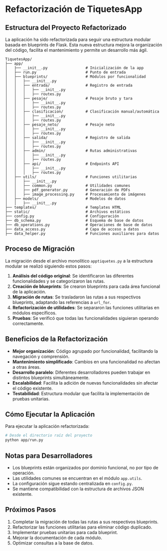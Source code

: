 # Refactorización de TiquetesApp

## Estructura del Proyecto Refactorizado

La aplicación ha sido refactorizada para seguir una estructura modular basada en blueprints de Flask. Esta nueva estructura mejora la organización del código, facilita el mantenimiento y permite un desarrollo más ágil.

```
TiquetesApp/
├── app/
│   ├── __init__.py                 # Inicialización de la app
│   ├── run.py                      # Punto de entrada
│   ├── blueprints/                 # Módulos por funcionalidad
│   │   ├── __init__.py
│   │   ├── entrada/                # Registro de entrada
│   │   │   ├── __init__.py
│   │   │   ├── routes.py           
│   │   ├── pesaje/                 # Pesaje bruto y tara
│   │   │   ├── __init__.py
│   │   │   ├── routes.py
│   │   ├── clasificacion/          # Clasificación manual/automática
│   │   │   ├── __init__.py
│   │   │   ├── routes.py
│   │   ├── pesaje_neto/            # Pesaje neto
│   │   │   ├── __init__.py
│   │   │   ├── routes.py
│   │   ├── salida/                 # Registro de salida
│   │   │   ├── __init__.py
│   │   │   ├── routes.py
│   │   ├── admin/                  # Rutas administrativas
│   │   │   ├── __init__.py
│   │   │   ├── routes.py
│   │   ├── api/                    # Endpoints API
│   │   │   ├── __init__.py
│   │   │   ├── routes.py
│   ├── utils/                      # Funciones utilitarias
│   │   ├── __init__.py
│   │   ├── common.py               # Utilidades comunes
│   │   ├── pdf_generator.py        # Generación de PDFs
│   │   ├── image_processing.py     # Procesamiento de imágenes
│   ├── models/                     # Modelos de datos
│   │   ├── __init__.py
├── templates/                      # Templates HTML
├── static/                         # Archivos estáticos
├── config.py                       # Configuración
├── db_schema.py                    # Esquema de base de datos
├── db_operations.py                # Operaciones de base de datos
├── data_access.py                  # Capa de acceso a datos
├── data_helper.py                  # Funciones auxiliares para datos
```

## Proceso de Migración

La migración desde el archivo monolítico `apptiquetes.py` a la estructura modular se realizó siguiendo estos pasos:

1. **Análisis del código original**: Se identificaron las diferentes funcionalidades y se categorizaron las rutas.
2. **Creación de blueprints**: Se crearon blueprints para cada área funcional de la aplicación.
3. **Migración de rutas**: Se trasladaron las rutas a sus respectivos blueprints, adaptando las referencias a `url_for`.
4. **Refactorización de utilidades**: Se separaron las funciones utilitarias en módulos específicos.
5. **Pruebas**: Se verificó que todas las funcionalidades siguieran operando correctamente.

## Beneficios de la Refactorización

- **Mejor organización**: Código agrupado por funcionalidad, facilitando la navegación y comprensión.
- **Mantenimiento simplificado**: Cambios en una funcionalidad no afectan a otras áreas.
- **Desarrollo paralelo**: Diferentes desarrolladores pueden trabajar en distintos blueprints simultáneamente.
- **Escalabilidad**: Facilita la adición de nuevas funcionalidades sin afectar el código existente.
- **Testabilidad**: Estructura modular que facilita la implementación de pruebas unitarias.

## Cómo Ejecutar la Aplicación

Para ejecutar la aplicación refactorizada:

```bash
# Desde el directorio raíz del proyecto
python app/run.py
```

## Notas para Desarrolladores

- Los blueprints están organizados por dominio funcional, no por tipo de operación.
- Las utilidades comunes se encuentran en el módulo `app.utils`.
- La configuración sigue estando centralizada en `config.py`.
- Se mantiene compatibilidad con la estructura de archivos JSON existente.

## Próximos Pasos

1. Completar la migración de todas las rutas a sus respectivos blueprints.
2. Refactorizar las funciones utilitarias para eliminar código duplicado.
3. Implementar pruebas unitarias para cada blueprint.
4. Mejorar la documentación de cada módulo.
5. Optimizar consultas a la base de datos. 